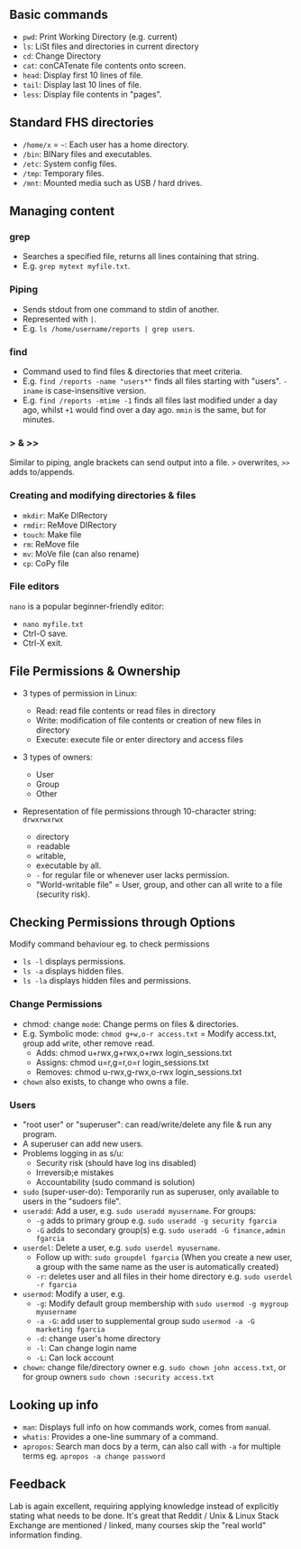 ## Basic commands

- `pwd`: Print Working Directory (e.g. current)
- `ls`: LiSt files and directories in current directory
- `cd`: Change Directory
- `cat`: conCATenate file contents onto screen.
- `head`: Display first 10 lines of file.
- `tail`: Display last 10 lines of file.
- `less`: Display file contents in "pages".

## Standard FHS directories

- `/home/x` = `~`: Each user has a home directory.
- `/bin`: BINary files and executables.
- `/etc`: System config files.
- `/tmp`: Temporary files.
- `/mnt`: Mounted media such as USB / hard drives.

## Managing content

### grep

- Searches a specified file, returns all lines containing that string.
- E.g. `grep mytext myfile.txt`.

### Piping

- Sends stdout from one command to stdin of another.
- Represented with `|`.
- E.g. `ls /home/username/reports | grep users`.

### find

- Command used to find files & directories that meet criteria.
- E.g. `find /reports -name "users*"` finds all files starting with "users". `-iname` is case-insensitive version.
- E.g. `find /reports -mtime -1` finds all files last modified under a day ago, whilst `+1` would find over a day ago. `mmin` is the same, but for minutes.

### > & >>

Similar to piping, angle brackets can send output into a file. `>` overwrites, `>>` adds to/appends.

### Creating and modifying directories & files

- `mkdir`: MaKe DIRectory
- `rmdir`: ReMove DIRectory
- `touch`: Make file
- `rm`: ReMove file
- `mv`: MoVe file (can also rename)
- `cp`: CoPy file

### File editors

`nano` is a popular beginner-friendly editor:

- `nano myfile.txt`
- Ctrl-O save.
- Ctrl-X exit.

## File Permissions & Ownership

- 3 types of permission in Linux:
  - Read: read file contents or read files in directory 
  - Write: modification of file contents or creation of new files in directory
  - Execute: execute file or enter directory and access files
    
- 3 types of owners:
  - User
  - Group
  - Other
  
- Representation of file permissions through 10-character string: `drwxrwxrwx`
  - `d`irectory
  - `r`eadable
  - `w`ritable,
  - e`x`ecutable by all.
  - `-` for regular file or whenever user lacks permission.
  - "World-writable file" = User, group, and other can all write to a file (security risk).

## Checking Permissions through Options

Modify command behaviour eg. to check permissions
- `ls -l` displays permissions.
- `ls -a` displays hidden files.
- `ls -la` displays hidden files and permissions.
  
### Change Permissions

- chmod: `ch`ange `mod`e: Change perms on files & directories.
- E.g. Symbolic mode: `chmod g+w,o-r access.txt` = Modify access.txt, `g`roup add `w`rite, `o`ther remove `r`ead.
  - Adds: chmod u+rwx,g+rwx,o+rwx login_sessions.txt
  - Assigns: chmod u=r,g=r,o=r login_sessions.txt
  - Removes: chmod u-rwx,g-rwx,o-rwx login_sessions.txt
- `chown` also exists, to change who owns a file.

### Users

- "root user" or "superuser": can read/write/delete any file & run any program.
- A superuser can add new users.
- Problems logging in as s/u:
  - Security risk (should have log ins disabled)
  - Irreversib;e mistakes
  - Accountability (sudo command is solution)
- `sudo` (super-user-do): Temporarily run as superuser, only available to users in the "sudoers file".
- `useradd`: Add a user, e.g. `sudo useradd myusername`. For groups:
  - `-g` adds to primary group e.g. `sudo useradd -g security fgarcia` 
  - `-G` adds to secondary group(s) e.g. `sudo useradd -G finance,admin fgarcia `
- `userdel`: Delete a user, e.g. `sudo userdel myusername`.
  - Follow up with: `sudo groupdel fgarcia` (When you create a new user, a group with the same name as the user is automatically created) 
  -  `-r`: deletes user and all files in their home directory e.g. `sudo userdel -r fgarcia`
- `usermod`: Modify a user, e.g.
  - `-g`: Modify default group membership with `sudo usermod -g mygroup myusername`
  -  `-a -G`: add user to supplemental group sudo `usermod -a -G marketing fgarcia` 
  - `-d`: change user's home directory
  - `-l`: Can change login name
  - `-L`: Can lock account
- `chown`: change file/directory owner e.g. `sudo chown john access.txt`, or for group owners `sudo chown :security access.txt`


## Looking up info

- `man`: Displays full info on how commands work, comes from `man`ual.
- `whatis`: Provides a one-line summary of a command.
- `apropos`: Search man docs by a term, can also call with `-a` for multiple terms eg. `apropos -a change password`

## Feedback

Lab is again excellent, requiring applying knowledge instead of explicitly stating what needs to be done. It's great that Reddit / Unix & Linux Stack Exchange are mentioned / linked, many courses skip the "real world" information finding.
